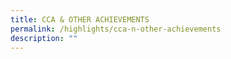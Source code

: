 ```yaml
---
title: CCA & OTHER ACHIEVEMENTS
permalink: /highlights/cca-n-other-achievements
description: ""
---
```

